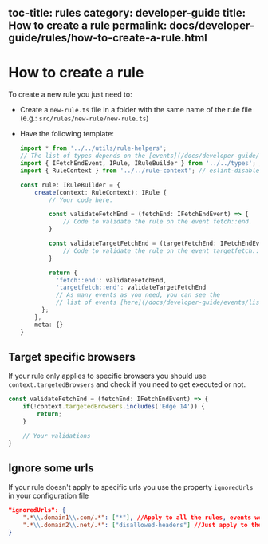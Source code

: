 toc-title: rules
category: developer-guide
title: How to create a rule
permalink: docs/developer-guide/rules/how-to-create-a-rule.html
---
# How to create a rule

To create a new rule you just need to:

* Create a `new-rule.ts` file in a folder with the same name of the rule
  file (e.g.: `src/rules/new-rule/new-rule.ts`)

* Have the following template:

  ```ts
  import * from '../../utils/rule-helpers';
  // The list of types depends on the [events](/docs/developer-guide/events/list-of-events.html) you want to capture.
  import { IFetchEndEvent, IRule, IRuleBuilder } from '../../types'; // eslint-disable-line no-unused-vars
  import { RuleContext } from '../../rule-context'; // eslint-disable-line no-unused-vars

  const rule: IRuleBuilder = {
      create(context: RuleContext): IRule {
          // Your code here.

          const validateFetchEnd = (fetchEnd: IFetchEndEvent) => {
              // Code to validate the rule on the event fetch::end.
          }

          const validateTargetFetchEnd = (targetFetchEnd: IFetchEndEvent) => {
              // Code to validate the rule on the event targetfetch::end.
          }

          return {
            'fetch::end': validateFetchEnd,
            'targetfetch::end': validateTargetFetchEnd
            // As many events as you need, you can see the
            // list of events [here](/docs/developer-guide/events/list-of-events.html).
        };
      },
      meta: {}
  }
  ```

## Target specific browsers

If your rule only applies to specific browsers you should use
`context.targetedBrowsers` and check if you need to get executed or not.

```ts
const validateFetchEnd = (fetchEnd: IFetchEndEvent) => {
    if(!context.targetedBrowsers.includes('Edge 14')) {
        return;
    }

    // Your validations
}
```

## Ignore some urls

If your rule doesn't apply to specific urls you use the property `ignoredUrls` in your configuration file

```json
"ignoredUrls": {
    ".*\\.domain1\\.com/.*": ["*"], //Apply to all the rules, events won't be emitted for that urls
    ".*\\.domain2\\.net/.*": ["disallowed-headers"] //Just apply to the rule disallowed-headers
}
```
